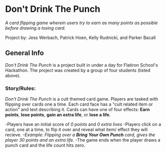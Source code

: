 # Don't Drink The Punch
_A card flipping game wherein users try to earn as many points as possible before drawing a losing card._

Project by: Jess Werbach, Patrick Hoen, Kelly Rudnicki, and Parker Bacall

## General Info
_Don't Drink The Punch_ is a project built in under a day for Flatiron School's Hackathon. The project was created by a group of four
students (listed above).

### Story/Rules:
_Don't Drink The Punch_ is a cult themed card game. Players are tasked with flipping over cards one a time. Each card face has a 
"cult related item or action" and text describing it. 
Cards can have one of four effects: **Earn points**, **lose points**, **gain an extra life**, or **lose a life**.

-Players have an initial score of _0 points_ and _0 extra lives_
-Players click on a card, one at a time, to flip it over and reveal what item/ effect they will recieve.
  _-Example: Flipping over a **Bring Your Own Punch** card, gives the player 30 points and an extra life._
-The game ends when the player draws a punch card and the life count hits zero.

